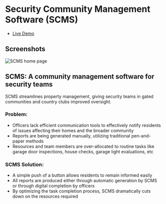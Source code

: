 # Security Community Management Software (SCMS)

- [Live Demo](https://scms-fe.onrender.com)

## Screenshots

![SCMS home page](https://github.com/user-attachments/assets/c6472924-6ca7-4f56-991f-9853053326ed)

<!-- Equip your security team with improved tools to ensure community safety. -->

## SCMS: A community management software for security teams
SCMS streamlines property management, giving security teams in gated communities and country clubs improved oversight.

###  Problem:
- Officers lack efficient communication tools to effectively notify residents of issues affecting their homes and the broader community
- Reports are being generated manually, utilizing traditional pen-and-paper methods
- Resources and team members are over-allocated to routine tasks like garage door inspections, house checks, garage light evaluations, etc


### SCMS Solution:
- A simple push of a button allows residents to remain informed easily
- All reports are produced either through automatic generation by SCMS or through digital completion by officers
- By optimizing the task completion process, SCMS dramatically cuts down on the resources required

<!-- ## Video -->
